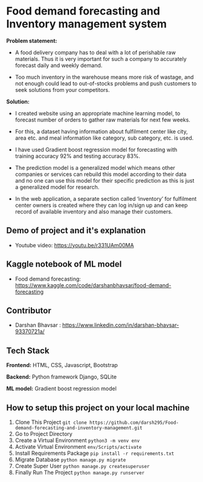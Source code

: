 
# Food demand forecasting and Inventory management system

**Problem statement:**

 - A food delivery company has to deal with a lot of perishable raw materials. Thus it is very important for such a company to accurately forecast daily and weekly demand.

 - Too much inventory in the warehouse means more risk of wastage, and not enough could lead to out-of-stocks  problems and push customers to seek solutions from your competitors.

**Solution:**

 - I created website using an appropriate machine learning model, to forecast number of orders to gather raw materials for next few weeks.

 - For this, a dataset having information about fulfilment center like city, area etc. and meal information like category, sub category, etc. is used.

 - I have used Gradient boost regression model for forecasting with training accuracy 92% and testing accuracy 83%.

 - The prediction model is a generalized model which means other companies or services can rebuild this model according to their data and no one can use this model for their specific prediction as this is just a generalized model for research.

 - In the web application, a separate section called ‘inventory’ for fulfilment center owners is created where they can log in/sign up and  can keep record of available inventory and also manage their customers.






## Demo of project and it's explanation

 - Youtube video: https://youtu.be/r331UAm00MA


## Kaggle notebook of ML model

 - Food demand forecasting: https://www.kaggle.com/code/darshanbhavsar/food-demand-forecasting


## Contributor
 - Darshan Bhavsar : https://www.linkedin.com/in/darshan-bhavsar-93370721a/
 
## Tech Stack

**Frontend:** HTML, CSS, Javascript, Bootstrap

**Backend:** Python framework Django, SQLite

**ML model:** Gradient boost regression model





## How to setup this project on your local machine

 1. Clone This Project `git clone https://github.com/darsh295/Food-demand-forecasting-and-inventory-management.git`
 2. Go to Project Directory
 3. Create a Virtual Environment `python3 -m venv env`
 4. Activate Virtual Environment `env/Scripts/activate`
 5. Install Requirements Package `pip install -r requirements.txt`
 6. Migrate Database `python manage.py migrate`
 7. Create Super User `python manage.py createsuperuser`
 8. Finally Run The Project `python manage.py runserver`
